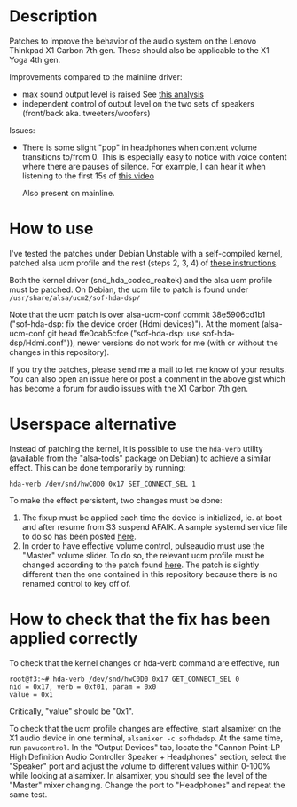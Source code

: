 # Description
Patches to improve the behavior of the audio system on the Lenovo Thinkpad X1
Carbon 7th gen. These should also be applicable to the X1 Yoga 4th gen.

Improvements compared to the mainline driver:
* max sound output level is raised
  See [this
  analysis](https://gist.github.com/hamidzr/dd81e429dc86f4327ded7a2030e7d7d9#gistcomment-3214171)
* independent control of output level on the two sets of speakers (front/back
  aka. tweeters/woofers)

Issues:
* There is some slight "pop" in headphones when content volume transitions
  to/from 0. This is especially easy to notice with voice content where there
  are pauses of silence. For example, I can hear it when listening to the
  first 15s of [this video](https://youtu.be/DmtpQZVzm1A)

  Also present on mainline.

# How to use
I've tested the patches under Debian Unstable with a self-compiled kernel,
patched alsa ucm profile and the rest (steps 2, 3, 4) of [these
instructions](https://gist.github.com/hamidzr/dd81e429dc86f4327ded7a2030e7d7d9#gistcomment-3204561).

Both the kernel driver (snd_hda_codec_realtek) and the alsa ucm profile must
be patched. On Debian, the ucm file to patch is found under
`/usr/share/alsa/ucm2/sof-hda-dsp/`

Note that the ucm patch is over alsa-ucm-conf commit 38e5906cd1b1
("sof-hda-dsp: fix the device order (Hdmi devices)"). At the moment
(alsa-ucm-conf git head ffe0cab5cfce ("sof-hda-dsp: use
sof-hda-dsp/Hdmi.conf")), newer versions do not work for me (with or without
the changes in this repository).

If you try the patches, please send me a mail to let me know of your results.
You can also open an issue here or post a comment in the above gist which has
become a forum for audio issues with the X1 Carbon 7th gen.

# Userspace alternative
Instead of patching the kernel, it is possible to use the `hda-verb` utility
(available from the "alsa-tools" package on Debian) to achieve a similar
effect. This can be done temporarily by running:
```
hda-verb /dev/snd/hwC0D0 0x17 SET_CONNECT_SEL 1
```

To make the effect persistent, two changes must be done:
1. The fixup must be applied each time the device is initialized, ie. at boot
   and after resume from S3 suspend AFAIK. A sample systemd service file to do
   so has been posted
   [here](https://gist.github.com/hamidzr/dd81e429dc86f4327ded7a2030e7d7d9#gistcomment-3345062).
2. In order to have effective volume control, pulseaudio must use the "Master"
   volume slider. To do so, the relevant ucm profile must be changed according
   to the patch found
   [here](https://gist.github.com/hamidzr/dd81e429dc86f4327ded7a2030e7d7d9#gistcomment-3335517).
   The patch is slightly different than the one contained in this repository
   because there is no renamed control to key off of.

# How to check that the fix has been applied correctly
To check that the kernel changes or hda-verb command are effective, run
```
root@f3:~# hda-verb /dev/snd/hwC0D0 0x17 GET_CONNECT_SEL 0
nid = 0x17, verb = 0xf01, param = 0x0
value = 0x1
```
Critically, "value" should be "0x1".

To check that the ucm profile changes are effective, start alsamixer on the X1
audio device in one terminal, `alsamixer -c sofhdadsp`. At the same time, run
`pavucontrol`. In the "Output Devices" tab, locate the "Cannon Point-LP High
Definition Audio Controller Speaker + Headphones" section, select the "Speaker"
port and adjust the volume to different values within 0-100% while looking at
alsamixer. In alsamixer, you should see the level of the "Master" mixer
changing. Change the port to "Headphones" and repeat the same test.
